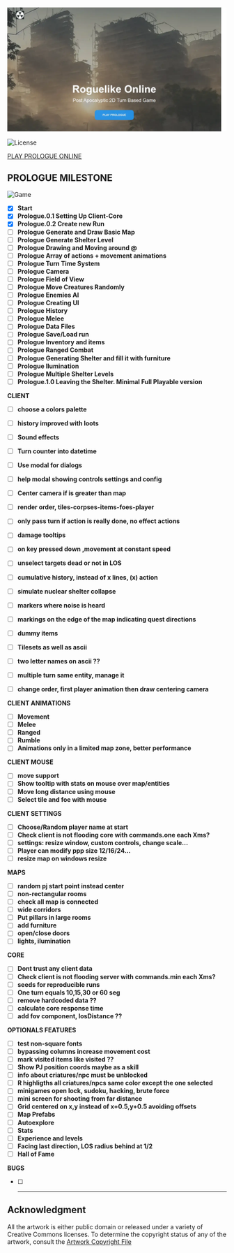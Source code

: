 <br>

![image](https://github.com/jolav/roguelike-online/blob/main/www/_public/images/web.webp?raw=true) 

![License](https://img.shields.io/badge/License-%20GNU%20AGPLv3%20-brightgreen)  


[PLAY PROLOGUE ONLINE](https://prologue.roguelike.online/)

## PROLOGUE MILESTONE  

![Game](https://img.shields.io/badge/Version-0.2-orange.svg)  

- [X] **Start**  
- [X] **Prologue.0.1 Setting Up Client-Core**  
- [X] **Prologue.0.2 Create new Run**  
- [ ] **Prologue Generate and Draw Basic Map**  
- [ ] **Prologue Generate Shelter Level**  
- [ ] **Prologue Drawing and Moving around @**  
- [ ] **Prologue Array of actions + movement animations**  
- [ ] **Prologue Turn Time System**  
- [ ] **Prologue Camera**  
- [ ] **Prologue Field of View**  
- [ ] **Prologue Move Creatures Randomly**  
- [ ] **Prologue Enemies AI**  
- [ ] **Prologue Creating UI**  
- [ ] **Prologue History**  
- [ ] **Prologue Melee**  
- [ ] **Prologue Data Files**  
- [ ] **Prologue Save/Load run**  
- [ ] **Prologue Inventory and items**  
- [ ] **Prologue Ranged Combat**  
- [ ] **Prologue Generating Shelter and fill it with furniture**  
- [ ] **Prologue Ilumination**  
- [ ] **Prologue Multiple Shelter Levels**  
- [ ] **Prologue.1.0 Leaving the Shelter. Minimal Full Playable version**  

**CLIENT**  
- [ ] **choose a colors palette**  
- [ ] **history improved with loots**  
- [ ] **Sound effects**  
- [ ] **Turn counter into datetime**  
- [ ] **Use modal for dialogs**  
- [ ] **help modal showing controls settings and config**  
- [ ] **Center camera if is greater than map**  
- [ ] **render order, tiles-corpses-items-foes-player**  
- [ ] **only pass turn if action is really done, no effect actions**  
- [ ] **damage tooltips**  
- [ ] **on key pressed down ,movement at constant speed**  
- [ ] **unselect targets dead or not in LOS**  
- [ ] **cumulative history, instead of x lines, (x) action**  
- [ ] **simulate nuclear shelter collapse**  
- [ ] **markers where noise is heard**  
- [ ] **markings on the edge of the map indicating quest directions**  
- [ ] **dummy items**  
- [ ] **Tilesets as well as ascii**  
- [ ] **two letter names on ascii ??**  
- [ ] **multiple turn same entity, manage it**  
- [ ] **change order, first player animation then draw centering camera**  


**CLIENT ANIMATIONS**  
- [ ] **Movement**  
- [ ] **Melee**  
- [ ] **Ranged**  
- [ ] **Rumble**  
- [ ] **Animations only in a limited map zone, better performance**  

**CLIENT MOUSE**  
- [ ] **move support**  
- [ ] **Show tooltip with stats on mouse over map/entities**  
- [ ] **Move long distance using mouse**   
- [ ] **Select tile and foe with mouse**  

**CLIENT SETTINGS**  
- [ ] **Choose/Random player name at start**  
- [ ] **Check client is not flooding core with commands.one each Xms?**  
- [ ] **settings: resize window, custom controls, change scale...**  
- [ ] **Player can modify ppp size 12/16/24...**  
- [ ] **resize map on windows resize**  

**MAPS**  
- [ ] **random pj start point instead center**  
- [ ] **non-rectangular rooms**  
- [ ] **check all map is connected**  
- [ ] **wide corridors**  
- [ ] **Put pillars in large rooms**  
- [ ] **add furniture**  
- [ ] **open/close doors**  
- [ ] **lights, ilumination**  

**CORE**  
- [ ] **Dont trust any client data**  
- [ ] **Check client is not flooding server with commands.min each Xms?**  
- [ ] **seeds for reproducible runs**  
- [ ] **One turn equals 10,15,30 or 60 seg**  
- [ ] **remove hardcoded data ??**  
- [ ] **calculate core response time**  
- [ ] **add fov component, losDistance ??**  

**OPTIONALS FEATURES**   
- [ ] **test non-square fonts**  
- [ ] **bypassing columns increase movement cost**  
- [ ] **mark visited items like visited ??**   
- [ ] **Show PJ position coords maybe as a skill**  
- [ ] **info about criatures/npc must be unblocked**  
- [ ] **R highligths all criatures/npcs same color except the one selected**  
- [ ] **minigames open lock, sudoku, hacking, brute force**  
- [ ] **mini screen for shooting from far distance**  
- [ ] **Grid centered on x,y instead of x+0.5,y+0.5 avoiding offsets**  
- [ ] **Map Prefabs**  
- [ ] **Autoexplore**  
- [ ] **Stats**  
- [ ] **Experience and levels**  
- [ ] **Facing last direction, LOS radius behind at 1/2**  
- [ ] **Hall of Fame**  

**BUGS**  
- [ ] ** **  


## **Acknowledgment**

All the artwork is either public domain or released under a variety of Creative Commons licenses. To determine the copyright status of any of the artwork, consult the [Artwork Copyright File](https://github.com/jolav/roguelike-online/blob/main/artwork.txt)

